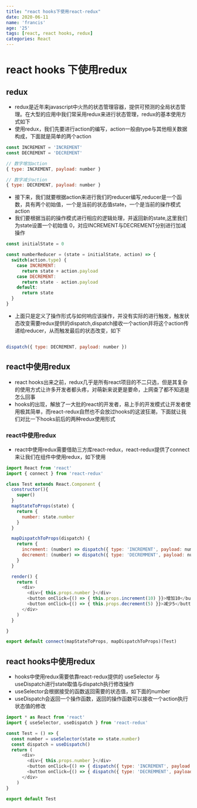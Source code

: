 ```yaml
---
title: "react hooks下使用react-redux"
date: 2020-06-11
name: 'francis'
age: '25'
tags: [react, react hooks, redux]
categories: React
---
```


# react hooks 下使用redux

## redux 

- redux是近年来javascript中火热的状态管理容器，提供可预测的全局状态管理。在大型的应用中我们常采用redux来进行状态管理，redux的基本使用方式如下
- 使用redux，我们先要进行action的编写，action一般由type与其他相关数据构成，下面就是简单的两个action

```js
const INCREMENT = 'INCREMENT'
const DECREMENT = 'DECREMENT'

// 数字增加action
{ type: INCREMENT, payload: number }

// 数字减少action
{ type: DECREMENT, payload: number }

```

- 接下来，我们就要根据action来进行我们的reducer编写,reducer是一个函数，具有两个初始值，一个是当前的状态值state，一个是当前的操作模式action
- 我们要根据当前的操作模式进行相应的逻辑处理，并返回新的state,这里我们为state设置一个初始值 0，对应INCREMENT与DECREMENT分别进行加减操作

```js
const initialState = 0

const numberReducer = (state = initialState, action) => {
  switch(action.type) {
    case INCREMENT:
      return state + action.payload
    case DECREMENT:
      return state - action.payload
    default:
      return state
  }
}

```

- 上面只是定义了操作形式与如何响应该操作，并没有实际的进行触发，触发状态改变需要redux提供的dispatch,dispatch接收一个action并将这个action传递给reducer，从而触发最后的状态改变，如下

```js

dispatch({ type: DECREMENT, payload: number })

```

## react中使用redux

- react hooks出来之前，redux几乎是所有react项目的不二只选，但是其复杂的使用方式让许多开发者都头疼，对萌新来说更是要命，上网查了都不知道是怎么回事
- hooks的出现，解放了一大批的react的开发者，易上手的开发模式让开发者使用极其简单，而react-redux自然也不会放过hooks的这波狂潮，下面就让我们对比一下hooks前后的两种redux使用形式

### react中使用redux

- react中使用redux需要借助三方库react-redux，react-redux提供了connect来让我们在组件中使用redux，如下使用

```js
import React from 'react'
import { connect } from 'react-redux'

class Test extends React.Component {
  constructor(){
    super()
  }
  mapStateToProps(state) {
    return {
      number: state.number
    }
  }

  mapDispatchToProps(dispatch) {
    return {
      increment: (number) => dispatch({ type: 'INCREMENT', payload: number }),
      decrement: (number) => dispatch({ type: 'DECREMMENT', payload: number }),
    }
  }

  render() {
    return (
      <div>
        <div>{ this.props.number }</div>
        <button onClick={() => { this.props.increment(10) }}>增加10</button>
        <button onClick={() => { this.props.decrement(5) }}>减少5</button>
      </div>
    )
  }

}

export default connect(mapStateToProps, mapDispatchToProps)(Test)


```

## react hooks中使用redux

- hooks中使用redux需要依靠react-redux提供的 useSelector 与 useDispatch进行state取值与dispatch执行修改操作
- useSelector会根据接受的函数返回需要的状态值，如下面的number
- useDispatch会返回一个操作函数，返回的操作函数可以接收一个action执行状态值的修改

```js
import * as React from 'react'
import { useSelector, useDispatch } from 'react-redux'

const Test = () => {
  const number = useSelector(state => state.number)
  const dispatch = useDispatch()
  return (
      <div>
        <div>{ this.props.number }</div>
        <button onClick={() => { dispatch({ type: 'INCREMENT', payload: 10 }) }}>增加10</button>
        <button onClick={() => { dispatch({ type: 'DECREMMENT', payload: 5 }) }}>减少5</button>
      </div>
    )
}

export default Test

``` 
